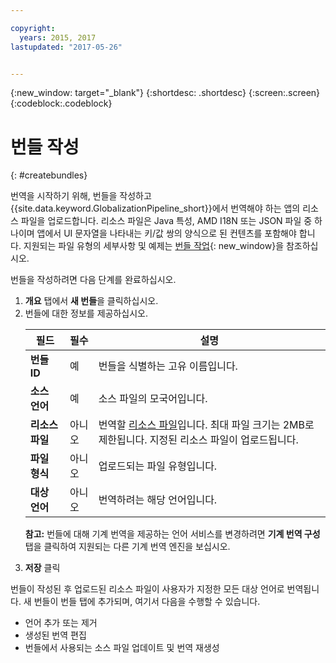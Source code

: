 ```yaml
---

copyright:
  years: 2015, 2017
lastupdated: "2017-05-26"


---
```


{:new_window: target="_blank"}
{:shortdesc: .shortdesc}
{:screen:.screen}
{:codeblock:.codeblock}

# 번들 작성
{: #createbundles}

번역을 시작하기 위해, 번들을 작성하고 {{site.data.keyword.GlobalizationPipeline_short}}에서 번역해야 하는 앱의 리소스 파일을 업로드합니다. 리소스 파일은 Java 특성, AMD I18N 또는 JSON 파일 중 하나이며 앱에서 UI 문자열을 나타내는 키/값 쌍의 양식으로 된 컨텐츠를 포함해야 합니다.  지원되는 파일 유형의 세부사항 및 예제는 [번들 작업](/docs/services/GlobalizationPipeline/bundles.html){: new_window}을 참조하십시오.

번들을 작성하려면 다음 단계를 완료하십시오.

<ol>
<li><strong>개요</strong> 탭에서 <strong>새 번들</strong>을 클릭하십시오.</li>

<li>번들에 대한 정보를 제공하십시오.
<table>
<thead>
<tr>
<th>필드</th>
<th>필수</th>
<th>설명</th>
</tr>
</thead>
<tbody>
<tr>
<td><strong>번들 ID</strong></td>
<td>예</td>
<td>번들을 식별하는 고유 이름입니다.</td>
</tr>
<tr>
<td><strong>소스 언어</strong></td>
<td>예</td>
<td>소스 파일의 모국어입니다.</td>
</tr>
<tr>
<td><strong>리소스 파일</strong></td>
<td>아니오</td>
<td>번역할 <a href=https://new-console.stage1.ng.bluemix.net/docs/services/GlobalizationPipeline/bundles.html>리소스 파일</a>입니다. 최대 파일 크기는 2MB로 제한됩니다. 지정된 리소스 파일이 업로드됩니다.</td>
</tr>
<tr>
<td><strong>파일 형식</strong></td>
<td>아니오</td>
<td>업로드되는 파일 유형입니다.</td>
</tr>
<tr>
<td><strong>대상 언어</strong></td>
<td>아니오</td>
<td>번역하려는 해당 언어입니다.</td>
</tr>
</tbody>
</table>

<p><strong>참고:</strong> 번들에 대해 기계 번역을 제공하는 언어 서비스를 변경하려면 <strong>기계 번역 구성</strong> 탭을 클릭하여 지원되는 다른 기계 번역 엔진을 보십시오. </p></li>

<li><strong>저장</strong> 클릭</li></ol>


번들이 작성된 후 업로드된 리소스 파일이 사용자가 지정한 모든 대상 언어로 번역됩니다. 새 번들이 번들 탭에 추가되며, 여기서 다음을 수행할 수 있습니다.

* 언어 추가 또는 제거
* 생성된 번역 편집
* 번들에서 사용되는 소스 파일 업데이트 및 번역 재생성

